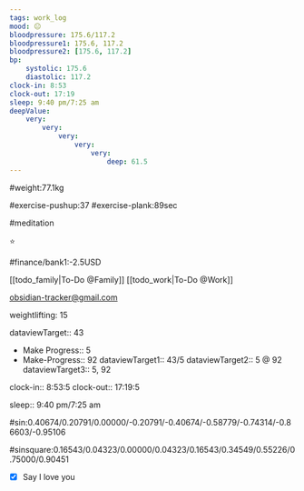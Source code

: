 ```yaml
---
tags: work_log
mood: 😐
bloodpressure: 175.6/117.2
bloodpressure1: 175.6, 117.2
bloodpressure2: [175.6, 117.2]
bp:
    systolic: 175.6
    diastolic: 117.2
clock-in: 8:53
clock-out: 17:19
sleep: 9:40 pm/7:25 am
deepValue: 
    very: 
        very: 
            very: 
                very: 
                    very: 
                        deep: 61.5
---
```


#weight:77.1kg

#exercise-pushup:37
#exercise-plank:89sec

#meditation

⭐


#finance/bank1:-2.5USD

[[todo_family|To-Do @Family]]
[[todo_work|To-Do @Work]]

obsidian-tracker@gmail.com

weightlifting: 15

dataviewTarget:: 43
- Make Progress:: 5
- Make-Progress:: 92
dataviewTarget1:: 43/5
dataviewTarget2:: 5 @ 92
dataviewTarget3:: 5, 92

clock-in:: 8:53:5
clock-out:: 17:19:5

sleep:: 9:40 pm/7:25 am

#sin:0.40674/0.20791/0.00000/-0.20791/-0.40674/-0.58779/-0.74314/-0.86603/-0.95106

#sinsquare:0.16543/0.04323/0.00000/0.04323/0.16543/0.34549/0.55226/0.75000/0.90451

- [x] Say I love you

